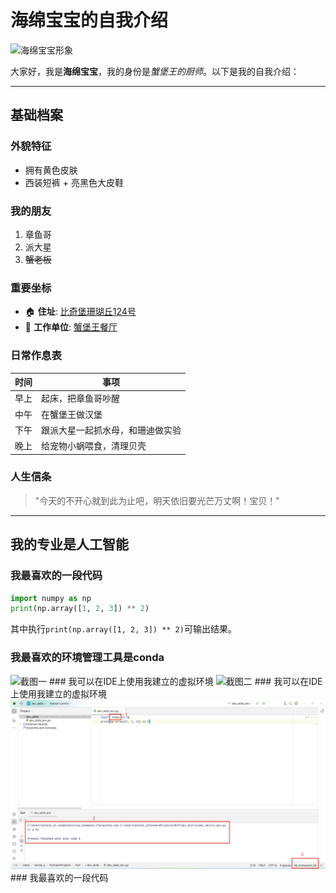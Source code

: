 # 海绵宝宝的自我介绍

<img src="https://ts1.tc.mm.bing.net/th/id/R-C.62553d4f33a751cc77411495dfc7f743?rik=ehK7K%2fGVGNcoeA&riu=http%3a%2f%2fpuui.qpic.cn%2fvcover_vt_pic%2f0%2fapnh6ydbctb9ok0t1444786617.jpg" width="200" alt="海绵宝宝形象">

大家好，我是**海绵宝宝**，我的身份是*蟹堡王的厨师*。以下是我的自我介绍：

---
## 基础档案 

### 外貌特征 
- 拥有黄色皮肤
- 西装短裤 + 亮黑色大皮鞋

### 我的朋友
1. 章鱼哥
2. 派大星
3. ~~蟹老板~~

### 重要坐标
- 🏠 **住址**: [比奇堡珊瑚丘124号](https://ts1.tc.mm.bing.net/th/id/R-C.9ec685c804bbe48d23cef3f9de9df621?rik=OVVf8Vb4KQ36JQ&riu=http%3a%2f%2fn.sinaimg.cn%2ffront%2f161%2fw602h359%2f20190111%2fr-bP-hrpcmqv1818817.jpg) 
- 🏢 **工作单位**: [蟹堡王餐厅](https://baike.baidu.com/item/%E8%9F%B9%E5%A0%A1%E7%8E%8B/8043124)
  
### 日常作息表
| 时间       | 事项                  |
|------------|-----------------------|
| 早上 | 起床，把章鱼哥吵醒        |
| 中午 | 在蟹堡王做汉堡          |
| 下午 | 跟派大星一起抓水母，和珊迪做实验    |
| 晚上 | 给宠物小蜗喂食，清理贝壳    |

### 人生信条
> "今天的不开心就到此为止吧，明天依旧要光芒万丈啊！宝贝！"
---

## 我的专业是人工智能
### 我最喜欢的一段代码

```python
import numpy as np
print(np.array([1, 2, 3]) ** 2)
```
其中执行`print(np.array([1, 2, 3]) ** 2)`可输出结果。

### 我最喜欢的环境管理工具是conda
<img src="https://github.com/TS18288/-1/blob/main/capture_20250310153620860.bmp" width="800" alt="截图一">
### 我可以在IDE上使用我建立的虚拟环境
<img src="https://github.com/TS18288/-1/blob/main/capture_20250310153112212.bmp" width="800" alt="截图二">
### 我可以在IDE上使用我建立的虚拟环境
<img src="https://raw.githubusercontent.com/Winnie-Qi/dev_skills/main/images/pic2.jpg" width="800" alt="截图二">
### 我最喜欢的一段代码